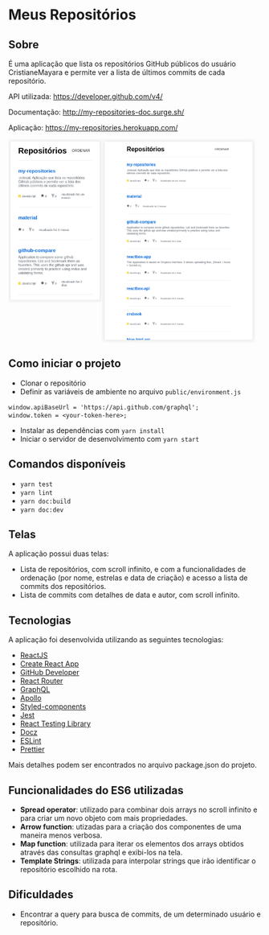 # Meus Repositórios

## Sobre

É uma aplicação que lista os repositórios GitHub públicos do usuário CristianeMayara e permite ver a lista de últimos commits de cada repositório.

API utilizada: https://developer.github.com/v4/

Documentação: http://my-repositories-doc.surge.sh/

Aplicação: https://my-repositories.herokuapp.com/

<p style="display:flex; flex-direction:row">
  <img src="https://github.com/CristianeMayara/my-repositories/blob/master/docs/mobile-my-repositories.png" height="325px" />

  <img src="https://github.com/CristianeMayara/my-repositories/blob/master/docs/ipad-my-repositories.png" height="405px" />
</p>

## Como iniciar o projeto

- Clonar o repositório
- Definir as variáveis de ambiente no arquivo `public/environment.js`

```
window.apiBaseUrl = 'https://api.github.com/graphql';
window.token = <your-token-here>;
```

- Instalar as dependências com `yarn install`
- Iniciar o servidor de desenvolvimento com `yarn start`

## Comandos disponíveis

- `yarn test`
- `yarn lint`
- `yarn doc:build`
- `yarn doc:dev`

## Telas

A aplicação possui duas telas:

- Lista de repositórios, com scroll infinito, e com a funcionalidades de ordenação (por nome, estrelas e data de criação) e acesso a lista de commits dos repositórios.
- Lista de commits com detalhes de data e autor, com scroll infinito.

## Tecnologias

A aplicação foi desenvolvida utilizando as seguintes tecnologias:

- [ReactJS](https://pt-br.reactjs.org/)
- [Create React App](https://create-react-app.dev/)
- [GitHub Developer](https://developer.github.com/)
- [React Router](https://reacttraining.com/react-router/)
- [GraphQL](https://www.apollographql.com/)
- [Apollo](https://www.apollographql.com/)
- [Styled-components](https://www.styled-components.com/)
- [Jest](https://jestjs.io/)
- [React Testing Library](https://testing-library.com/)
- [Docz](https://www.docz.site/)
- [ESLint](https://eslint.org/)
- [Prettier](https://prettier.io/)

Mais detalhes podem ser encontrados no arquivo package.json do projeto.

## Funcionalidades do ES6 utilizadas

- **Spread operator**: utilizado para combinar dois arrays no scroll infinito e para criar um novo objeto com mais propriedades.
- **Arrow function**: utizadas para a criação dos componentes de uma maneira menos verbosa.
- **Map function**: utilizada para iterar os elementos dos arrays obtidos através das consultas graphql e exibi-los na tela.
- **Template Strings**: utilizada para interpolar strings que irão identificar o repositório escolhido na rota.

## Dificuldades

- Encontrar a query para busca de commits, de um determinado usuário e repositório.
